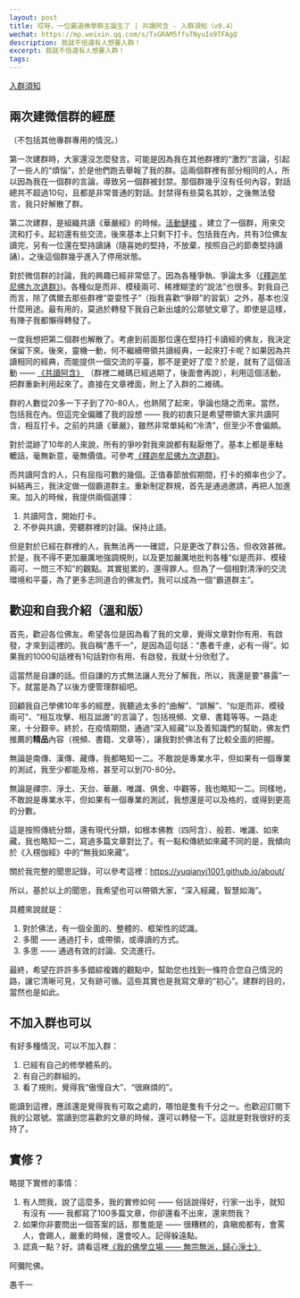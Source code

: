 ```yaml
---
layout: post
title: 哎呀，一位霸道佛學群主誕生了 | 共讀阿含 - 入群須知（v0.4）
wechat: https://mp.weixin.qq.com/s/TxGRAM5ffuTNyuIo9TFAgQ
description: 我就不信還有人想要入群！
excerpt: 我就不信還有人想要入群！
tags:
---
```


[入群須知](/join-group-requirements/)

## 兩次建微信群的經歷

（不包括其他專群專用的情況。）

第一次建群時，大家還沒怎麼發言。可能是因為我在其他群裡的“激烈”言論，引起了一些人的“煩惱”，於是他們跑去舉報了我的群。這兩個群裡有部分相同的人，所以因為我在一個群的言論，導致另一個群被封禁。那個群幾乎沒有任何內容，對話總共不超過10句，且都是非常普通的對話。封禁得有些莫名其妙，之後無法發言，我只好解散了群。

第二次建群，是組織共讀《華嚴經》的時候。[活動鏈接](https://mp.weixin.qq.com/s/exPab92Lk-YvBw9lcWdyiA) 。建立了一個群，用來交流和打卡。起初還有些交流，後來基本上只剩下打卡。包括我在內，共有3位佛友讀完，另有一位還在堅持讀誦（隨喜她的堅持，不放棄，按照自己的節奏堅持讀誦）。之後這個群幾乎進入了停用狀態。

對於微信群的討論，我的興趣已經非常低了。因為各種爭執、爭論太多（[《釋迦牟尼佛九次退群》](https://mp.weixin.qq.com/s/Ry7LlJxrG0stiz2Z1fiIVA))。各種似是而非、模稜兩可、稀裡糊塗的“說法”也很多。對我自己而言，除了偶爾去那些群裡“耍耍性子”（指我喜歡“爭辯”的習氣）之外，基本也沒什麼用途。最有用的，莫過於轉發下我自己新出爐的公眾號文章了。即使是這樣，有陣子我都懶得轉發了。

一度我想把第二個群也解散了。考慮到前面那位還在堅持打卡讀經的佛友，我決定保留下來。後來，靈機一動，何不繼續帶領共讀經典，一起來打卡呢？如果因為共讀相同的經典，而能提供一個交流的平臺，那不是更好了麼？於是，就有了這個活動 —— [《共讀阿含》](https://mp.weixin.qq.com/s/cmwXgAqqh8t4EcsZkWUSPw) （群裡二維碼已經過期了，後面會再說），利用這個活動，把群重新利用起來了。直接在文章裡面，附上了入群的二維碼。

群的人數從20多一下子到了70-80人，也熱鬧了起來，爭論也隨之而來。當然，包括我在內。但這完全偏離了我的設想 —— 我的初衷只是希望帶領大家共讀阿含，相互打卡。之前的共讀《華嚴》，雖然非常單純和“冷清”，但至少不會偏頗。

對於混跡了10年的人來說，所有的爭吵對我來說都有點厭倦了。基本上都是車軲轆話，毫無新意，毫無價值。可參考[《釋迦牟尼佛九次退群》](https://mp.weixin.qq.com/s/Ry7LlJxrG0stiz2Z1fiIVA)。

而共讀阿含的人，只有屈指可數的幾個。正值春節放假期間，打卡的頻率也少了。糾結再三，我決定做一個霸道群主。重新制定群規，首先是通過邀請，再把人加進來。加入的時候，我提供兩個選擇：
1. 共讀阿含，開始打卡。
2. 不參與共讀，旁聽群裡的討論。保持止語。

但是對於已經在群裡的人，我無法再一一確認，只是更改了群公告。但收效甚微。於是，我不得不更加嚴厲地強調規則，以及更加嚴厲地批判各種“似是而非、模稜兩可、一問三不知”的觀點。其實挺累的，還得罪人。但為了一個相對清淨的交流環境和平臺，為了更多志同道合的佛友們，我可以成為一個“霸道群主”。

## 歡迎和自我介紹（溫和版）

首先，歡迎各位佛友。希望各位是因為看了我的文章，覺得文章對你有用、有啟發，才來到這裡的。我自稱“愚千一”，是因為這句話：“愚者千慮，必有一得”。如果我的1000句話裡有1句話對你有用、有啟發，我就十分欣慰了。

這當然是自謙的話。但自謙的方式無法讓人充分了解我，所以，我還是要“暴露”一下。就當是為了以後方便管理群組吧。

回顧我自己學佛10年多的經歷，我聽過太多的“曲解”、“誤解”、“似是而非、模稜兩可”、“相互攻擊、相互詆譭”的言論了，包括視頻、文章、書籍等等。一路走來，十分艱辛。終於，在疫情期間，通過“深入經藏”以及善知識們的幫助，佛友們推薦的**精品**內容（視頻、書籍、文章等），讓我對於佛法有了比較全面的把握。

無論是南傳、漢傳、藏傳，我都略知一二。不敢說是專業水平，但如果有一個專業的測試，我至少都能及格，甚至可以到70-80分。

無論是禪宗、淨土、天台、華嚴、唯識、俱舍、中觀等，我也略知一二。同樣地，不敢說是專業水平，但如果有一個專業的測試，我想還是可以及格的，或得到更高的分數。

這是按照傳統分類，還有現代分類，如根本佛教（四阿含）、般若、唯識、如來藏，我也略知一二，寫過多篇文章對比了。有一點和傳統如來藏不同的是，我傾向於《入楞伽經》中的“無我如來藏”。

關於我完整的聞思記錄，可以參考這裡：https://yuqianyi1001.github.io/about/

所以，基於以上的聞思，我希望也可以帶領大家，“深入經藏，智慧如海”。

具體來說就是：
1. 對於佛法，有一個全面的、整體的、框架性的認識。
2. 多聞 —— 通過打卡，或帶領，或導讀的方式。
3. 多思 —— 通過有效的討論、交流進行。

最終，希望在許許多多錯綜複雜的觀點中，幫助您也找到一條符合您自己情況的路，讓它清晰可見，又有跡可循。這些其實也是我寫文章的“初心”。建群的目的，當然也是如此。

## 不加入群也可以

有好多種情況，可以不加入群：

1. 已經有自己的修學體系的。
2. 有自己的群組的。
3. 看了規則，覺得我“傲慢自大”、“很麻煩的”。

能讀到這裡，應該還是覺得我有可取之處的，哪怕是隻有千分之一。也歡迎訂閱下我的公眾號。當讀到您喜歡的文章的時候，還可以轉發一下。這就是對我很好的支持了。

## 實修？

略提下實修的事情：

1. 有人問我，說了這麼多，我的實修如何 —— 俗話說得好，行家一出手，就知有沒有 —— 我都寫了100多篇文章，你卻還看不出來，還來問我？
2. 如果你非要問出一個答案的話，那隻能是 —— 很糟糕的，貪瞋痴都有，會罵人，會踢人，嚴重的時候，還會咬人。記得躲遠點。
3. 認真一點？好。請看這裡[《我的佛學立場 —— 無宗無派，歸心淨土》](https://mp.weixin.qq.com/s/kPNIXO9ag3ZOH47otpyqXw)

阿彌陀佛。

愚千一

